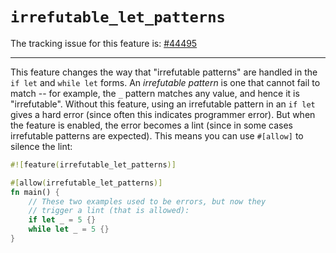 # `irrefutable_let_patterns`

The tracking issue for this feature is: [#44495]

[#44495]: https://github.com/rust-lang/rust/issues/44495

------------------------

This feature changes the way that "irrefutable patterns" are handled
in the `if let` and `while let` forms. An *irrefutable pattern* is one
that cannot fail to match -- for example, the `_` pattern matches any
value, and hence it is "irrefutable". Without this feature, using an
irrefutable pattern in an `if let` gives a hard error (since often
this indicates programmer error). But when the feature is enabled, the
error becomes a lint (since in some cases irrefutable patterns are
expected). This means you can use `#[allow]` to silence the lint:

```rust
#![feature(irrefutable_let_patterns)]

#[allow(irrefutable_let_patterns)]
fn main() {
    // These two examples used to be errors, but now they
    // trigger a lint (that is allowed):
    if let _ = 5 {}
    while let _ = 5 {}
}
```
